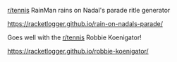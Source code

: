 
[r/tennis](https://www.reddit.com/r/tennis/) RainMan rains on Nadal's parade ritle generator

https://racketlogger.github.io/rain-on-nadals-parade/


Goes well with the [r/tennis](https://www.reddit.com/r/tennis/) Robbie Koenigator!

https://racketlogger.github.io/robbie-koenigator/
